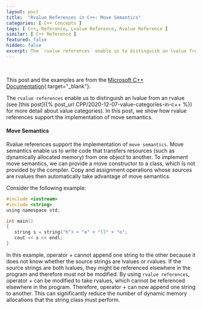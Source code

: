 ```yaml
---
layout: post
title:  "Rvalue References in C++: Move Semantics"
categories: [ C++ Concepts ]
tags: [ C++, Reference, Lvalue Reference, Rvalue Reference ]
similar: [ C++ Reference ]
featured: false
hidden: false
excerpt: The `rvalue references` enable us to distinguish an lvalue from an rvalue.
---
```


<br />

This post and the examples are from the [Microsoft C++ Documentation](https://docs.microsoft.com/en-us/cpp/cpp/rvalue-reference-declarator-amp-amp?view=msvc-160){:target="_blank"}. 



The `rvalue references` enable us to distinguish an lvalue from an rvalue (see [this post]({% post_url CPP/2020-12-07-value-categories-in-c++ %}) for more detail about value categories). In this post, we show how rvalue references support the implementation of move semantics.

#### Move Semantics

Rvalue references support the implementation of `move semantics`. Move semantics enable us to write code that transfers resources (such as dynamically allocated memory) from one object to another. To implement move semantics, we can provide a move constructor to a class, which is not provided by the compiler. Copy and assignment operations whose sources are rvalues then automatically take advantage of move semantics.

Consider the following example:
```c
#include <iostream>
#include <string>
using namespace std;

int main()
{
   string s = string("h") + "e" + "ll" + "o";
   cout << s << endl;
}
```

In this example, operator + cannot append one string to the other because it does not know whether the source strings are lvalues or rvalues. If the source strings are both lvalues, they might be referenced elsewhere in the program and therefore must not be modified. By using `rvalue references`, operator + can be modified to take rvalues, which cannot be referenced elsewhere in the program. Therefore, operator + can now append one string to another. This can significantly reduce the number of dynamic memory allocations that the string class must perform.



















































